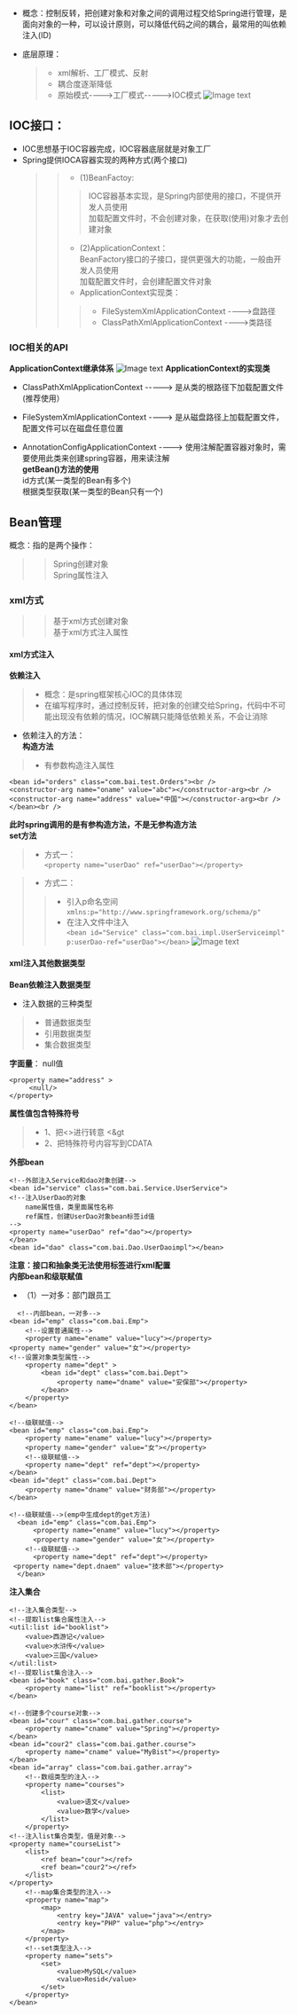 - 概念：控制反转，把创建对象和对象之间的调用过程交给Spring进行管理，是面向对象的一种，可以设计原则，可以降低代码之间的耦合，最常用的叫依赖注入(ID)

- 底层原理：
     >- xml解析、工厂模式、反射<br /> 
     >- 耦合度逐渐降低<br />
     >- 原始模式---->工厂模式----->IOC模式
![Image text](https://gitee.com/songhe1122/java-framework/raw/master/%E5%9B%BE%E7%89%87/1655805598765-6012cb90-244b-4199-ad0d-fbde6be57123.png)
## IOC接口：<br />
- IOC思想基于IOC容器完成，IOC容器底层就是对象工厂<br /> 
- Spring提供IOCA容器实现的两种方式(两个接口)<br /> 
   >>- (1)BeanFactoy:<br />
     >>>IOC容器基本实现，是Spring内部使用的接口，不提供开发人员使用<br /> 
        加载配置文件时，不会创建对象，在获取(使用)对象才去创建对象<br />     
   >>- (2)ApplicationContext：<br/>
        BeanFactory接口的子接口，提供更强大的功能，一般由开发人员使用<br /> 
        加载配置文件时，会创建配置文件对象<br />
   >>- ApplicationContext实现类：<br />
   >>>- FileSystemXmlApplicationContext ---->盘路径<br /> 
   >>>- ClassPathXmlApplicationContext  ---->类路径

### IOC相关的API
**ApplicationContext继承体系**
![Image text](https://gitee.com/songhe1122/java-framework/raw/master/%E5%9B%BE%E7%89%87/1655348011387-a37229e4-9a26-4a6b-bd3b-90789738b063.png)
**ApplicationContext的实现类**
 - ClassPathXmlApplicationContext   -----> 是从类的根路径下加载配置文件(推荐使用）<br />
 - FileSystemXmlApplicationContext   ---->  是从磁盘路径上加载配置文件，配置文件可以在磁盘任意位置<br />
 
 - AnnotationConfigApplicationContext  ---->  使用注解配置容器对象时，需要使用此类来创建spring容器，用来读注解<br />
**getBean()方法的使用<br />**
  id方式(某一类型的Bean有多个)<br />
  根据类型获取(某一类型的Bean只有一个)<br />
## Bean管理
概念：指的是两个操作：<br />
>> Spring创建对象<br /> 
>> Spring属性注入<br />
### xml方式
>> 基于xml方式创建对象<br />
>> 基于xml方式注入属性<br />
#### xml方式注入
**依赖注入**
>- 概念：是spring框架核心IOC的具体体现<br /> 
>- 在编写程序时，通过控制反转，把对象的创建交给Spring，代码中不可能出现没有依赖的情况，IOC解耦只能降低依赖关系，不会让消除

- 依赖注入的方法：<br /> 
**构造方法**<br />
>- 有参数构造注入属性<br />
```
<bean id="orders" class="com.bai.test.Orders"><br /> 
<constructor-arg name="oname" value="abc"></constructor-arg><br /> 
<constructor-arg name="address" value="中国"></constructor-arg><br /></bean><br />
```
**此时spring调用的是有参构造方法，不是无参构造方法**<br />
**set方法**<br /> 
>- 方式一：<br /> 
```<property name="userDao" ref="userDao"></property>```
    
>- 方式二：<br /> 
>>- 引入p命名空间<br />
```xmlns:p="http://www.springframework.org/schema/p"```
>>- 在注入文件中注入<br />
```<bean id="Service" class="com.bai.impl.UserServiceimpl" p:userDao-ref="userDao"></bean>```
![Image text](https://gitee.com/songhe1122/java-framework/raw/master/%E5%9B%BE%E7%89%87/1655347914646-270c2797-e742-496f-8ff2-f9a1aea7c57c.png)
#### xml注入其他数据类型
**Bean依赖注入数据类型**<br />  
- 注入数据的三种类型<br />    
>- 普通数据类型<br />   
>- 引用数据类型<br />   
>- 集合数据类型

**字面量**：
   null值<br />
```
<property name="address" >   
     <null/>
</property> 
``` 
**属性值包含特殊符号**<br />
>- 1、把<>进行转意 &lt;&gt
>- 2、把特殊符号内容写到CDATA

**外部bean**<br /> 
```
<!--外部注入Service和dao对象创建-->
<bean id="service" class="com.bai.Service.UserService">
<!--注入UserDao的对象  
    name属性值，类里面属性名称 
    ref属性，创建UserDao对象bean标签id值 
-->
<property name="userDao" ref="dao"></property>
</bean>
<bean id="dao" class="com.bai.Dao.UserDaoimpl"></bean>
```
**注意：接口和抽象类无法使用<bean>标签进行xml配置**<br />
**内部bean和级联赋值**<br />
- （1）一对多：部门跟员工<br />
```
  <!--内部bean，一对多-->
<bean id="emp" class="com.bai.Emp">
    <!--设置普通属性-->
    <property name="ename" value="lucy"></property>
<property name="gender" value="女"></property>
<!--设置对象类型属性-->
    <property name="dept" >
        <bean id="dept" class="com.bai.Dept">
            <property name="dname" value="安保部"></property>
        </bean>
    </property>
</bean>

<!--级联赋值-->
<bean id="emp" class="com.bai.Emp">
    <property name="ename" value="lucy"></property>
    <property name="gender" value="女"></property>
    <!--级联赋值-->
    <property name="dept" ref="dept"></property>
</bean>
<bean id="dept" class="com.bai.Dept">
    <property name="dname" value="财务部"></property>
</bean>

<!--级联赋值-->(emp中生成dept的get方法)
  <bean id="emp" class="com.bai.Emp">
      <property name="ename" value="lucy"></property>
      <property name="gender" value="女"></property>
    <!--级联赋值-->
      <property name="dept" ref="dept"></property>
 <property name="dept.dnaem" value="技术部"></property>
  </bean>
```
**注入集合**<br />
```
<!--注入集合类型-->
<!--提取list集合属性注入-->
<util:list id="booklist">
    <value>西游记</value>
    <value>水浒传</value>
    <value>三国</value>
</util:list>
<!--提取list集合注入-->
<bean id="book" class="com.bai.gather.Book">
    <property name="list" ref="booklist"></property>
</bean>

<!--创建多个course对象-->
<bean id="cour" class="com.bai.gather.course">
    <property name="cname" value="Spring"></property>
</bean>
<bean id="cour2" class="com.bai.gather.course">
    <property name="cname" value="MyBist"></property>
</bean>
<bean id="array" class="com.bai.gather.array">
    <!--数组类型的注入-->
    <property name="courses">
        <list>
            <value>语文</value>
            <value>数学</value>
        </list>
    </property>
<!--注入list集合类型，值是对象-->
<property name="courseList">
    <list>
        <ref bean="cour"></ref>
        <ref bean="cour2"></ref>
    </list>
</property>
    <!--map集合类型的注入-->
    <property name="map">
        <map>
            <entry key="JAVA" value="java"></entry>
            <entry key="PHP" value="php"></entry>
        </map>
    </property>
    <!--set类型注入-->
    <property name="sets">
        <set>
            <value>MySQL</value>
            <value>Resid</value>
        </set>
    </property>
</bean>
```